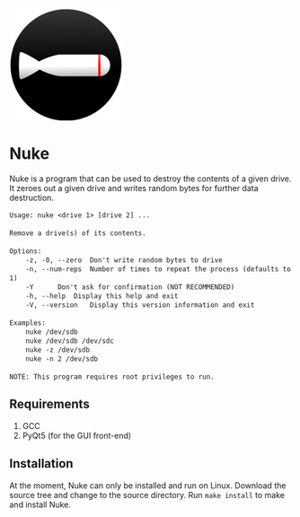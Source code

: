 <img src="img/Nuke.png" alt="Nuke Logo" width=200 height=200/>

# Nuke
Nuke is a program that can be used to destroy the contents of a given
drive. It zeroes out a given drive and writes random bytes for further
data destruction.

```
Usage: nuke <drive 1> [drive 2] ...

Remove a drive(s) of its contents.

Options:
	-z, -0, --zero	Don't write random bytes to drive
	-n, --num-reps	Number of times to repeat the process (defaults to 1)
	-Y		Don't ask for confirmation (NOT RECOMMENDED)
	-h, --help	Display this help and exit
	-V, --version	Display this version information and exit

Examples:
	nuke /dev/sdb
	nuke /dev/sdb /dev/sdc
	nuke -z /dev/sdb
	nuke -n 2 /dev/sdb

NOTE: This program requires root privileges to run.
```

## Requirements
1. GCC
2. PyQt5 (for the GUI front-end)

## Installation

At the moment, Nuke can only be installed and run on Linux.
Download the source tree and change to the source directory.
Run ```make install``` to make and install Nuke.
